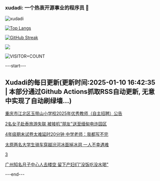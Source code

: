 ### xudadi: 一个热衷开源事业的程序员 👋

![xudadi](https://github-readme-stats-git-masterorgs-github-readme-stats-team.vercel.app/api?username=xudadi)

[![Top Langs](https://github-readme-stats.vercel.app/api/top-langs/?username=xudadi)](https://github.com/anuraghazra/github-readme-stats)

[![GitHub Streak](https://streak-stats.demolab.com?user=xudadi&locale=zh_Hans)](https://git.io/streak-stats)

![](https://raw.githubusercontent.com/xudadi/xudadi/main/assets/github-contribution-grid-snake.svg)

![VISITOR+COUNT](https://komarev.com/ghpvc/?username=xudadi&label=VISITOR+COUNT)


---start---

## Xudadi的每日更新(更新时间:2025-01-10 16:42:35 | 本部分通过Github Actions抓取RSS自动更新, 无意中实现了自动刷绿墙...)

[重庆市江北区玉带山小学校2025年优秀教师（自主招聘）公告](https://www.gongkaoleida.com/article/2261238)

[2名女子赴泰旅游失联 被接机"朋友"送至缅甸电诈园区](https://m.163.com/news/article/JLHQK9V100019K82.html)

[4年级期末试卷太难延时20分钟 中学老师：我都写不完](https://m.163.com/news/article/JLHIM5FM0514R9OJ.html)

[太原两名大学生骑车穿越汾河冰面掉冰洞 一人不幸遇难](https://m.163.com/news/article/JLFTIUGL0550B6IS.html)

[3](https://m.163.com/touch/news/sub/domestic)

[广州知名月子中心人去楼空 留下产妇们"没饭吃没水喝"](https://m.163.com/news/article/JLGKMHEU0512B07B.html)

---end---
